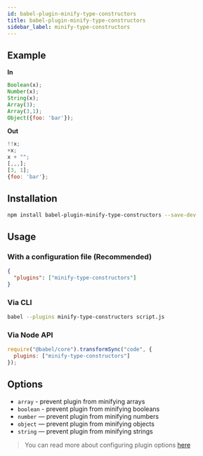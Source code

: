 ```yaml
---
id: babel-plugin-minify-type-constructors
title: babel-plugin-minify-type-constructors
sidebar_label: minify-type-constructors
---
```


## Example

**In**

```js title="JavaScript"
Boolean(x);
Number(x);
String(x);
Array(3);
Array(3,1);
Object({foo: 'bar'});
```

**Out**

```js title="JavaScript"
!!x;
+x;
x + "";
[,,,];
[3, 1];
{foo: 'bar'};
```

## Installation

```sh title="Shell"
npm install babel-plugin-minify-type-constructors --save-dev
```

## Usage

### With a configuration file (Recommended)

```json title="babel.config.json"
{
  "plugins": ["minify-type-constructors"]
}
```

### Via CLI

```sh title="Shell"
babel --plugins minify-type-constructors script.js
```

### Via Node API

```js title="JavaScript"
require("@babel/core").transformSync("code", {
  plugins: ["minify-type-constructors"]
});
```

## Options

+ `array` - prevent plugin from minifying arrays
+ `boolean` - prevent plugin from minifying booleans
+ `number` — prevent plugin from minifying numbers
+ `object` — prevent plugin from minifying objects
+ `string` — prevent plugin from minifying strings

> You can read more about configuring plugin options [here](https://babeljs.io/docs/en/plugins#plugin-options)
